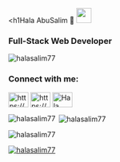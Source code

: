 <h1Hala AbuSalim 👋 <img src="https://media.giphy.com/media/WUlplcMpOCEmTGBtBW/giphy.gif" width="30"></h1>
<h3>Full-Stack Web Developer</h3>

<p align="left"> <img src="https://komarev.com/ghpvc/?username=halasalim77&label=Profile%20views&color=0e75b6&style=flat" alt="halasalim77" /> </p>


<h3 align="left">Connect with me:</h3>
<p align="left">
<a href="https://linkedin.com/in/https://www.linkedin.com/in/hala-abusalim-88673120a/" target="blank"><img align="center" src="https://raw.githubusercontent.com/rahuldkjain/github-profile-readme-generator/master/src/images/icons/Social/linked-in-alt.svg" alt="https://www.linkedin.com/in/hala-abusalim-88673120a/" height="30" width="40" /></a>
<a href="https://fb.com/https://www.facebook.com/hala.abusalim.5/" target="blank"><img align="center" src="https://raw.githubusercontent.com/rahuldkjain/github-profile-readme-generator/master/src/images/icons/Social/facebook.svg" alt="https://www.facebook.com/hala.abusalim.5/" height="30" width="40" /></a>
<a href="https://discord.gg/Hala Abu Salim#6322" target="blank"><img align="center" src="https://raw.githubusercontent.com/rahuldkjain/github-profile-readme-generator/master/src/images/icons/Social/discord.svg" alt="Hala Abu Salim#6322" height="30" width="40" /></a>
</p>


<p><img align="left" src="https://github-readme-stats.vercel.app/api/top-langs?username=halasalim77&show_icons=true&locale=en&layout=compact" alt="halasalim77" /></p>

<p>&nbsp;<img align="center" src="https://github-readme-stats.vercel.app/api?username=halasalim77&show_icons=true&locale=en" alt="halasalim77" /></p>

<p><img align="center" src="https://github-readme-streak-stats.herokuapp.com/?user=halasalim77&" alt="halasalim77" /></p>


<p align="left"> <a href="https://github.com/ryo-ma/github-profile-trophy"><img src="https://github-profile-trophy.vercel.app/?username=halasalim77" alt="halasalim77" /></a> </p>
